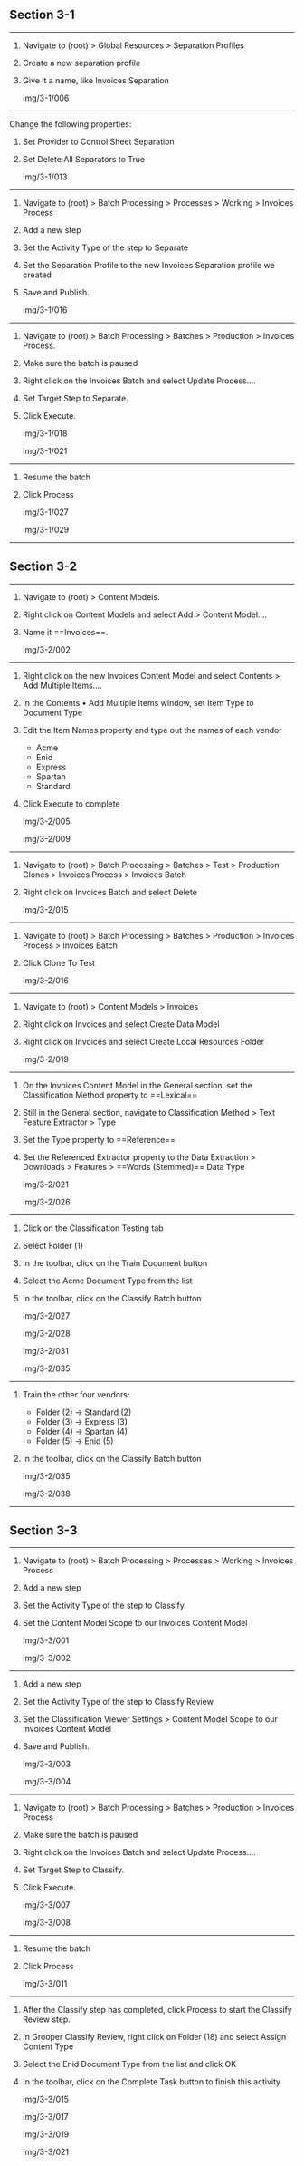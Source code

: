 ## Section 3-1
---
1. Navigate to (root) > Global Resources > Separation Profiles 
2. Create a new separation profile
3. Give it a name, like Invoices Separation

    img/3-1/006
---
Change the following properties:
1. Set Provider to Control Sheet Separation
2. Set Delete All Separators to True

    img/3-1/013
---
1. Navigate to (root) > Batch Processing > Processes > Working > Invoices Process
2. Add a new step
3. Set the Activity Type of the step to Separate
4. Set the Separation Profile to the new Invoices Separation profile we created
5. Save and Publish.

    img/3-1/016
---
1. Navigate to (root) > Batch Processing > Batches > Production > Invoices Process.
2. Make sure the batch is paused
3. Right click on the Invoices Batch and select Update Process….
4. Set Target Step to Separate.
5. Click Execute.

    img/3-1/018
    
    img/3-1/021
---
1. Resume the batch
2. Click Process

    img/3-1/027
    
    img/3-1/029
---
## Section 3-2
---
1. Navigate to (root) > Content Models.
2. Right click on Content Models and select Add > Content Model….
3. Name it ==Invoices==.

    img/3-2/002
---
1. Right click on the new Invoices Content Model and select Contents > Add Multiple Items….
2. In the Contents • Add Multiple Items window, set Item Type to Document Type
3. Edit the Item Names property and type out the names of each vendor
    - Acme
    - Enid
    - Express
    - Spartan
    - Standard
4. Click Execute to complete
    
    img/3-2/005

    img/3-2/009
---
1. Navigate to (root) > Batch Processing > Batches > Test > Production Clones > Invoices Process > Invoices Batch
2. Right click on Invoices Batch and select Delete

    img/3-2/015
---
1. Navigate to (root) > Batch Processing > Batches > Production > Invoices Process > Invoices Batch
2. Click Clone To Test

    img/3-2/016
---
1. Navigate to (root) > Content Models > Invoices
2. Right click on Invoices and select Create Data Model
3. Right click on Invoices and select Create Local Resources Folder

    img/3-2/019
---
1. On the Invoices Content Model in the General section, set the Classification Method property to ==Lexical==
2. Still in the General section, navigate to Classification Method > Text Feature Extractor > Type
3. Set the Type property to ==Reference==
4. Set the Referenced Extractor property to the Data Extraction > Downloads > Features > ==Words (Stemmed)== Data Type

    img/3-2/021

    img/3-2/026
---
1. Click on the Classification Testing tab
2. Select Folder (1)
3. In the toolbar, click on the Train Document button
4. Select the Acme Document Type from the list
5. In the toolbar, click on the Classify Batch button

    img/3-2/027

    img/3-2/028

    img/3-2/031

    img/3-2/035
---
1. Train the other four vendors:
    - Folder (2) -> Standard (2)
    - Folder (3) -> Express (3)
    - Folder (4) -> Spartan (4)
    - Folder (5) -> Enid (5)
2. In the toolbar, click on the Classify Batch button

    img/3-2/035

    img/3-2/038
---
## Section 3-3
---
1. Navigate to (root) > Batch Processing > Processes > Working > Invoices Process
2. Add a new step
3. Set the Activity Type of the step to Classify
4. Set the Content Model Scope to our Invoices Content Model

    img/3-3/001

    img/3-3/002
---
1. Add a new step
2. Set the Activity Type of the step to Classify Review
3. Set the Classification Viewer Settings > Content Model Scope to our Invoices Content Model
4. Save and Publish.

    img/3-3/003

    img/3-3/004
---
1. Navigate to (root) > Batch Processing > Batches > Production > Invoices Process
2. Make sure the batch is paused
3. Right click on the Invoices Batch and select Update Process….
4. Set Target Step to Classify.
5. Click Execute.

    img/3-3/007

    img/3-3/008
---
1. Resume the batch
2. Click Process

    img/3-3/011
---
1. After the Classify step has completed, click Process to start the Classify Review step.
2. In Grooper Classify Review, right click on Folder (18) and select Assign Content Type
3. Select the Enid Document Type from the list and click OK
4. In the toolbar, click on the Complete Task button to finish this activity

    img/3-3/015

    img/3-3/017

    img/3-3/019

    img/3-3/021